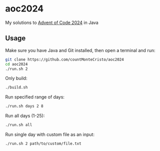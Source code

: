 # aoc2024
My solutions to [Advent of Code 2024](https://adventofcode.com/2024) in Java

Usage
-----

Make sure you have Java and Git installed, then open a terminal and run:

```bash
git clone https://github.com/countMonteCristo/aoc2024
cd aoc2024
./run.sh 2
```

Only build:
```bash
./build.sh
```

Run specified range of days:
```bash
./run.sh days 2 8
```

Run all days (1-25):
```bash
./run.sh all
```

Run single day with custom file as an input:
```bash
./run.sh 2 path/to/custom/file.txt
```

